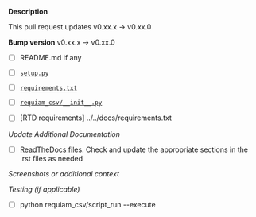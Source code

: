 <!-- IMPORTANT: Please do not create a PR without creating an issue first. -->

<!-- Fields in **bold** are REQUIRED, fields in *italics* are OPTIONAL. -->

**Description**
<!-- Do not push the release tag until this PR is merged -->
This pull request updates v0.xx.x -> v0.xx.0


**Bump version** 
v0.xx.x -> v0.xx.0

- [ ] README.md if any
- [ ] [`setup.py`](../../setup.py)
- [ ] [`requirements.txt`](../../requirements.txt)
- [ ] [`requiam_csv/__init__.py`](../../requiam_csv/__init__.py)
- [ ] [RTD requirements] ../../docs/requirements.txt


*Update Additional Documentation*
- [ ] [ReadTheDocs files](../../docs/source/). Check and update the appropriate sections in the .rst files as needed

*Screenshots or additional context*
<!-- Add any other context about this release. -->

*Testing (if applicable)*
<!-- Explain how you tested this bug fix so that others can replicate it. -->
<!-- Example: The exact commands you ran and their output. -->
- [ ] python requiam_csv/script_run --execute
